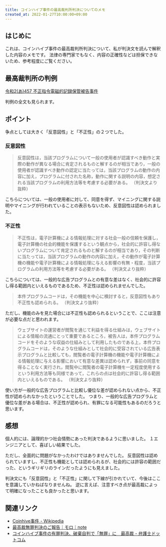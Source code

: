 ```yaml
---
title: コインハイブ事件の最高裁判所判決についてのメモ
created_at: 2022-01-27T10:00:00+09:00
---
```


## はじめに

これは、コインハイブ事件の最高裁判所判決について、私が判決文を読んで解釈した内容のメモです。
法律の専門家でもなく、内容の正確性などは担保できないため、参考程度にご覧ください。

## 最高裁判所の判例

[令和2(あ)457 不正指令電磁的記録保管被告事件](https://www.courts.go.jp/app/hanrei_jp/detail2?id=90869)

判例の全文も見られます。

## ポイント

争点としては大きく「反意図性」と「不正性」の２つでした。

### 反意図性

> 反意図性は，当該プログラムについて一般の使用者が認識すべき動作と実際の動作が異なる場合に肯定されるものと解するのが相当であり，一般の使用者が認識すべき動作の認定に当たっては，当該プログラムの動作の内容に加え，プログラムに付された名称，動作に関する説明の内容，想定される当該プログラムの利用方法等を考慮する必要がある。
> （判決文より抜粋）

こちらについては、一般の使用者に対して、同意を得ず、マイニングに関する説明やマイニングが行われていることの表示もないため、反意図性は認められました。

### 不正性

> 不正性は，電子計算機による情報処理に対する社会一般の信頼を保護し，電子計算機の社会的機能を保護するという観点から，社会的に許容し得ないプログラムについて肯定されるものと解するのが相当であり，その判断に当たっては，当該プログラムの動作の内容に加え，その動作が電子計算機の機能や電子計算機による情報処理に与える影響の有無・程度，当該プログラムの利用方法等を考慮する必要がある。
> （判決文より抜粋）

こちらについては、一般的な広告プログラムとの有意な差はなく、社会的に許容し得る範囲内といえるものであるため、不正性は認められませんでした。

> 本件プログラムコードは，その機能を中心に検討すると，反意図性もあり不正性も認められる。
> （判決文より抜粋）

ただし、機能のみを見た場合には不正性も認められるということで、ここは注意が必要な点だと思われます。

> ウェブサイトの運営者が閲覧を通じて利益を得る仕組みは，ウェブサイトによる情報の流通にとって重要であるところ，被告人は，本件プログラムコードをそのような収益の仕組みとして利用したものである上，本件プログラムコードは，そのような仕組みとして社会的に受容されている広告表示プログラムと比較しても，閲覧者の電子計算機の機能や電子計算機による情報処理に与える影響において有意な差異は認められず，事前の同意を得ることなく実行され，閲覧中に閲覧者の電子計算機を一定程度使用するという利用方法等も同様であって，これらの点は社会的に許容し得る範囲内といえるものである。
> （判決文より抜粋）

使い方が一般的な広告プログラムと比較し優位な差が認められない点から、不正性が認められなかったということでした。
つまり、一般的な広告プログラムと優位な差がある場合は、不正性が認められ、有罪になる可能性もあるのだろうと思います。

## 感想

個人的には、論理的かつ社会情勢にあった判決であるように思いました。
１エンジニアとして、喜ばしい結果でした。

ただし、全面的に問題がなかったわけではありませんでした。
反意図性は認められていますし、不正性も機能としては認められるが、社会的には許容の範囲だった、というギリギリのラインだったようにも見えました。

判決文にも「反意図性」と「不正性」に関して下線が引かれていて、今後はここを意識していかねばなりませんね。
逆に言えば、注意すべき点が最高裁によって明確になったことも良かったと思います。

## 関連リンク

- [Coinhive事件 - Wikipedia](https://ja.wikipedia.org/wiki/Coinhive%E4%BA%8B%E4%BB%B6)
- [最高裁無罪判決のご報告｜モロ｜note](https://note.com/morois/n/n04022db1f76c)
- [コインハイブ事件の有罪判決、破棄自判で「無罪」に　最高裁 - 弁護士ドットコム](https://www.bengo4.com/c_1009/n_14033/)
